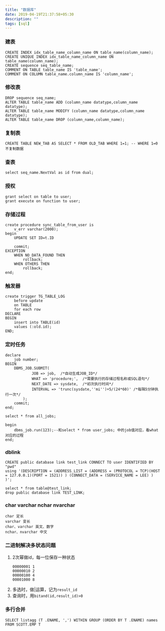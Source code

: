 ```yaml
---
title: "数据库"
date: 2019-04-19T21:37:58+05:30
description: ""
tags: [sql]
---
```


### 建表
```
CREATE INDEX idx_table_name_column_name ON table_name(column_name);
CREATE UNIQUE INDEX idx_table_name_column_name ON table_name(column_name);
CREATE sequence seq_table_name;
COMMENT ON TABLE table_name IS 'table_name';
COMMENT ON COLUMN table_name.column_name IS 'column_name';
```
### 修改表
```
DROP sequence seq_name;
ALTER TABLE table_name ADD (column_name datatype,column_name datatype);
ALTER TABLE table_name MODIFY (column_name datatype,column_name datatype);
ALTER TABLE table_name DROP (column_name,column_name);
```
### 复制表
`CREATE TABLE NEW_TAB AS SELECT * FROM OLD_TAB WHERE 1=1; -- WHERE 1=0 不复制数据`
### 查表
`select seq_name.NextVal as id from dual;`
### 授权
```
grant select on table to user;
grant execute on function to user;
```
### 存储过程
```
create procedure sync_table_from_user is
    v_err varchar(2000);
begin
    UPDATE SET ID=t.ID

    commit;
EXCEPTION
    WHEN NO_DATA_FOUND THEN
        rollback;
    WHEN OTHERS THEN
        rollback;
end;
```
### 触发器
```
create trigger TG_TABLE_LOG
    before update
    on TABLE
    for each row
DECLARE
BEGIN
    insert into TABLE(id)
    values (:old.id);
END;
```
### 定时任务
```
declare
    job number;
BEGIN
    DBMS_JOB.SUBMIT(
            JOB => job,  /*自动生成JOB_ID*/
            WHAT => 'procedure;',  /*需要执行的存储过程名称或SQL语句*/
            NEXT_DATE => sysdate,  /*初次执行时间*/
            INTERVAL => 'trunc(sysdate,''mi'')+5/(24*60)' /*每隔5分钟执行一次*/
        );
    commit;
end;

select * from all_jobs;

begin
    dbms_job.run(123);--和select * from user_jobs; 中的job值对应，看what对应的过程
end;
```
### dblink
```
CREATE public database link test_link CONNECT TO user IDENTIFIED BY "pwd"
using '(DESCRIPTION = (ADDRESS_LIST = (ADDRESS = (PROTOCOL = TCP)(HOST = 127.0.0.1)(PORT = 1521)) ) (CONNECT_DATA = (SERVICE_NAME = LEE) ) )'; 

select * from table@test_link; 
drop public database link TEST_LINK;
```
### char varchar nchar nvarchar
```
char 定长
varchar 变长
char、varchar 英文、数字
nchar、nvarchar 中文
```
### 二进制解决多状态问题
1. 2次幂做id，每一位保存一种状态
    ```
    00000001 1
    00000010 2
    00000100 4
    00001000 8
    ```
2. 多选时，做|运算，记为`result_id`
3. 查询时，用`bitand(id,result_id)>0`

### 多行合并
```
SELECT listagg (T .ENAME, ',') WITHIN GROUP (ORDER BY T .ENAME) names
FROM SCOTT.EMP T
```